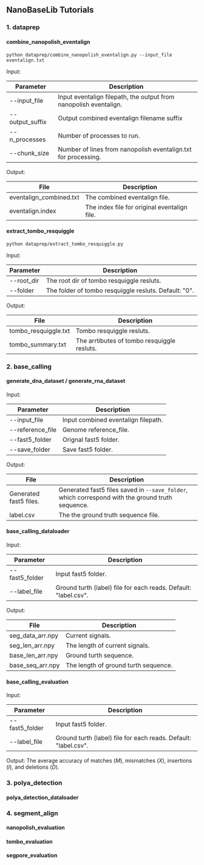 ## NanoBaseLib Tutorials

### 1. dataprep

#### combine_nanopolish_eventalign

`python dataprep/combine_nanopolish_eventalign.py --input_file eventalign.txt`

Input:

| Parameter         | Description |
| -----------       | ----------- |
| --input_file      | Input eventalign filepath, the output from nanopolish eventalign.  |
| --output_suffix   | Output combined eventalign filename suffix        |
| --n_processes     |  Number of processes to run. |
| --chunk_size      |  Number of lines from nanopolish eventalign.txt for processing. |


Output:

| File                     | Description |
| -----------              | ----------- |
| eventalign_combined.txt  | The combined eventalign file. |
| eventalign.index         | The index file for original eventalign file.    |


#### extract_tombo_resquiggle

`python dataprep/extract_tombo_resquiggle.py`

Input:

| Parameter         | Description |
| -----------       | ----------- |
| --root_dir        | The root dir of tombo resquiggle resluts. |
| --folder          | The folder of  tombo resquiggle resluts. Default: "0".      |


Output:

| File                     | Description |
| -----------              | ----------- |
| tombo_resquiggle.txt     | Tombo resquiggle resluts. |
| tombo_summary.txt        | The arrtibutes of tombo resquiggle resluts.   |

### 2. base_calling

#### generate_dna_dataset / generate_rna_dataset

Input:

| Parameter         | Description |
| -----------       | ----------- |
| --input_file      |  Input combined eventalign filepath.  |
| --reference_file  |  Genome reference_file. |
| --fast5_folder    |  Orignal fast5 folder. |
| --save_folder     |  Save fast5 folder. |

Output:

| File                     | Description |
| -----------              | ----------- |
| Generated fast5 files.   | Generated fast5 files saved in `--save_folder`, which correspond with the ground truth sequence.  |
| label.csv                | The the ground truth sequence file.    |

#### base_calling_dataloader

Input:

| Parameter         | Description |
| -----------       | ----------- |
| --fast5_folder    | Input fast5 folder.  |
| --label_file      | Ground turth (label) file for each reads. Default: "label.csv". |

Output:

| File                     | Description |
| -----------              | ----------- |
| seg_data_arr.npy         |  Current signals.           |
| seg_len_arr.npy          | The length of current signals. |
| base_len_arr.npy         | Ground turth sequence. |
| base_seq_arr.npy         | The length of ground turth sequence.    |

#### base_calling_evaluation

Input:

| Parameter         | Description |
| -----------       | ----------- |
| --fast5_folder    | Input fast5 folder.  |
| --label_file      | Ground turth (label) file for each reads. Default: "label.csv". |

Output: The average accuracy of matches ($M$), mismatches ($X$), insertions ($I$), and deletions ($D$).

### 3. polya_detection

#### polya_detection_dataloader

### 4. segment_align

#### nanopolish_evaluation

#### tombo_evaluation

#### segpore_evaluation


